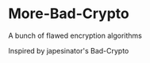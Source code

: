 More-Bad-Crypto
==========

A bunch of flawed encryption algorithms

Inspired by japesinator's Bad-Crypto
